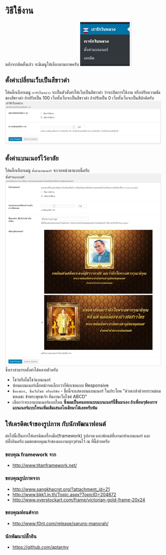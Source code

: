 วิธีใช้งาน
===========
หลังจากติดตั้งแล้ว จะมีเมนูให้เลือกตามภาพครับ
![Admin panel](manual/admin-panel.png)
## ตั้งค่าเปลี่ยนเว็บเป็นสีขาวดำ
ให้คลิ๊กเลือกเมนู `เรารักในหลวง` จะเป็นตัวตั้งค่าให้เว็บเป็นสีขาวดำ ว่าจะเปิดการใช้งาน
หรือปรับความชัดของสีขาวดำ ถ้าปรับเป็น 100 เว็บทั้งเว็บจะเป็นสีขาวดำ ถ้าปรับเป็น 0 เว็บทั้งเว็บจะเป็นสีปกติครับ
![Black and white settings](manual/black-and-white-setting.png)
## ตั้งค่าแบนเนอร์ไว้อาลัย
ให้คลิ๊กเลือกเมนู `ตั้งค่าแบนเนอร์` จะเจอหน้าตาแบบนี้ครับ
![Banner settings](manual/banner-setting.png)
ซึ่งเราสามารถตั้งค่าได้หลายตัวครับ

- โชว์หรือไม่โชว์แบนเนอร์
- ซ่อนแบนเนอร์เมื่อหน้าจอเล็กกว่ากี่พิกเซลแบบ Responsive
- `ชื่อองค์กร, ชื่อเว็บไซต์ หรือบริษัท` - ชื่อนี้จะแสดงบนแบนเนอร์ ในประโยค "ด้วยเกล้าด้วยกระหม่อมขอเดชะ ข้าพระพุทธเจ้า ทีมงานเว็บไซต์ ABCD"
- เลือกว่าจะเอาแบนเนอร์แบบใหน **ซึ่งผมเป็นคนออกแบบแบนเนอร์นี้ขึ้นมาเอง ถ้าเพื่อนๆต้องการแบนเนอร์แบบใหนเพิ่มเติมเสนอไอเดียมาได้เลยครับพ้ม**

## ให้เครดิตเจ้าของรูปภาพ กับนักพัฒนาฟอนต์
ต่อไปนี้เป็นการให้เครดิตเครื่องมือ(framework) รูปภาพ และฟอนต์ที่เอามาทำแบนเนอร์ และปลั๊กอินครับ
ผมขอขอบคุณเจ้าของผลงานทุกๆท่านไว้ ณ ที่นี้ด้วยครับ

### ขอบคุณ framework จาก

- http://www.titanframework.net/

### ขอบคุณรูปภาพจาก

- http://www.sangkhacrst.org/?attachment_id=21
- http://www.bkk1.in.th/Topic.aspx?TopicID=204872
- http://www.overstockart.com/frame/victorian-gold-frame-20x24

### ขอบคุณฟอนต์จาก

- http://www.f0nt.com/release/saruns-manorah/

### นักพัฒนาปลั๊กอิน

- https://github.com/aptarmy
